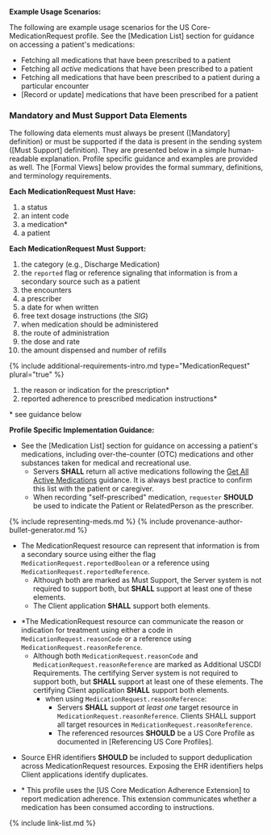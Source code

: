 
**Example Usage Scenarios:**

The following are example usage scenarios for the US Core-MedicationRequest
profile. See the [Medication List] section for guidance on accessing a patient's medications:

-   Fetching all medications that have been prescribed to a patient
-   Fetching all *active* medications that have been prescribed to a patient
-   Fetching all medications that have been prescribed to a patient during a particular encounter
-  [Record or update]  medications that have been prescribed for a patient

### Mandatory and Must Support Data Elements


The following data elements must always be present ([Mandatory] definition) or must be supported if the data is present in the sending system ([Must Support] definition). They are presented below in a simple human-readable explanation. Profile specific guidance and examples are provided as well. The [Formal Views] below provides the formal summary, definitions, and terminology requirements.  

**Each MedicationRequest Must Have:**

1. a status
1. an intent code
1. a medication*
1. a patient

**Each MedicationRequest Must Support:**

1. the category  (e.g., Discharge Medication)
2. the `reported` flag  or reference signaling that information is from a secondary source such as a patient
3. the encounters
4. a prescriber
5. a date for when written
6. free text dosage instructions (the *SIG*) 
7. when medication should be administered
8. the route of administration
9. the dose and rate
10. the amount dispensed and number of refills

{% include additional-requirements-intro.md type="MedicationRequest" plural="true" %}

1. the reason or indication for the prescription*
2. reported adherence to prescribed medication instructions*
 
\* see guidance below


**Profile Specific Implementation Guidance:**

* See the [Medication List] section for guidance on accessing a patient's medications, including over-the-counter (OTC) medications and other substances taken for medical and recreational use.
  * Servers **SHALL** return all active medications following the [Get All Active Medications](medication-list.html#get-all-active-medications) guidance. It is always best practice to confirm this list with the patient or caregiver.
  * When recording "self-prescribed" medication, `requester` **SHOULD** be used to indicate the Patient or RelatedPerson as the prescriber.

{% include representing-meds.md %}
{% include provenance-author-bullet-generator.md %}
* The MedicationRequest resource can represent that information is from a secondary source using either the flag `MedicationRequest.reportedBoolean` or a reference using `MedicationRequest.reportedReference`.
   *  Although both are marked as Must Support, the Server system is not required to support both, but **SHALL** support at least one of these elements.
   *  The Client application **SHALL** support both elements.
- \*The MedicationRequest resource can communicate the reason or indication for treatment using either a code in `MedicationRequest.reasonCode` or a reference using `MedicationRequest.reasonReference`.
    - Although both `MedicationRequest.reasonCode` and `MedicationRequest.reasonReference` are marked as Additional USCDI Requirements. The certifying Server system is not required to support both, but **SHALL** support at least one of these elements. The certifying Client application **SHALL** support both elements.
       - when using  `MedicationRequest.reasonReference`:
         - Servers **SHALL** support *at least one* target resource in `MedicationRequest.reasonReference`. Clients SHALL support all target resources in `MedicationRequest.reasonReference`.
         - The referenced resources **SHOULD** be a US Core Profile as documented in [Referencing US Core Profiles].
* Source EHR identifiers **SHOULD** be included to support deduplication across MedicationRequest resources. Exposing the EHR identifiers helps Client applications identify duplicates.
- \*  This profile uses the [US Core Medication Adherence Extension] to report medication adherence. This extension communicates whether a medication has been consumed according to instructions.



{% include link-list.md %}
